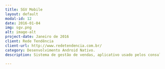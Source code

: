 ```yaml
---
title: SGV Mobile
layout: default
modal-id: 12
date: 2016-01-04
img: sgv.png
alt: image-alt
project-date: Janeiro de 2016
client: Rede Tendência
client-url: http://www.redetendencia.com.br/
category: Desenvolvimento Android Nativo.
description: Sistema de gestão de vendas, aplicativo usado pelos consultores da Rede tendência em campo, traçando rotas automaticamente, realizando o fluxo de vendas. Atualmente trabalho neste projeto com a implementação de novas features, ajustes, evolução do sistema como um todo.

---
```

